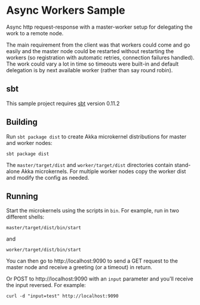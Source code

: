 
Async Workers Sample
====================

Async http request-response with a master-worker setup for delegating the work
to a remote node.

The main requirement from the client was that workers could come and go easily
and the master node could be restarted without restarting the workers (so
registration with automatic retries, connection failures handled). The work could
vary a lot in time so timeouts were built-in and default delegation is by next
available worker (rather than say round robin).


sbt
---

This sample project requires [sbt] version 0.11.2

[sbt]: http://github.com/harrah/xsbt


Building
--------

Run `sbt package dist` to create Akka microkernel distributions for master and
worker nodes:

    sbt package dist

The `master/target/dist` and `worker/target/dist` directories contain
stand-alone Akka microkernels. For multiple worker nodes copy the worker dist
and modify the config as needed.


Running
-------

Start the microkernels using the scripts in `bin`. For example, run in two
different shells:

    master/target/dist/bin/start

and

    worker/target/dist/bin/start

You can then go to http://localhost:9090 to send a GET request to the master
node and receive a greeting (or a timeout) in return.

Or POST to http://localhost:9090 with an `input` parameter and you'll receive
the input reversed. For example:

    curl -d "input=test" http://localhost:9090

